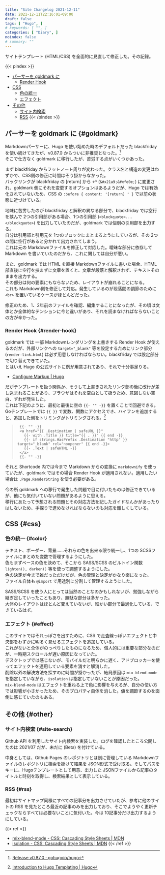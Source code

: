 ```yaml
---
title: "Site Changelog 2021-12-11"
date: 2021-12-11T22:16:01+09:00
draft: false
tags: [ "Hugo", ]
# keywords: [ "", ]
categories: [ "Diary", ]
noindex: false
# summary: ""
---
```


サイトテンプレート (HTML/CSS) を全面的に見直して修正した。その記録。  

{{< pindex >}}
 * [パーサーを goldmark に](#goldmark)
    * [Render Hook](#render-hook)
 * [CSS](#css)
    * [色の統一](#color)
    * [エフェクト](#effect)
 * [その他](#other)
    * [サイト内検索](#site-search)
    * [RSS](#rss)
{{< /pindex >}}

## パーサーを goldmark に {#goldmark}

Markdownパーサーに、Hugo を使い始めた時のデフォルトだった blackfriday を使い続けてきたが、v0.87.0 からついに非推奨となった。[^hugo-v0_87_0]  
そこで仕方なく goldmark に移行したが、苦労する点がいくつかあった。  

[^hugo-v0_87_0]: [Release v0.87.0 · gohugoio/hugo](https://github.com/gohugoio/hugo/releases/tag/v0.87.0)

まず blackfriday からフットノート周りが変わった。クラス名と構造の変更はわずかで、CSS側の修正に時間はそう掛からなかった。  
バックリンクが blackfriday の \[return\] から &#x21a9;&#xfe0e; (`&#x21a9;&#xfe0e;`) に変更され、goldmark 側にそれを変更するオプションはあるようだが、Hugo では有効化されていないため、CSS の `:before { content: '[return] ' }` で以前の状態に近づけている。  

地味に苦労したのが blackfriday と解釈の異なる部分で、blackfriday では空行を挟んで 2つの引用部がある場合、1つの引用部 (`<blockquote>...</blockquote>`) を出力していたのだが、goldmark では個別の引用部を出力する。  
自分は引用部と引用元を 1つのブロックにまとまるようにしているが、その 2つの間に空行があると分かれて出力されてしまう。  
これは元の Markdownファイルを修正して対応した。曖昧な部分に依存して Markdown を書いていたのだから、これに関しては自分が悪い。  

また、goldmark では HTML を直接 Markdownファイルに書いた場合、HTML部直後に空行を挟まずに文章を置くと、文章が段落と解釈されず、テキストそのままを出力する。  
その部分は何の要素にもならないため、レイアウトが崩れることになる。  
これも Markdown側を修正して対応。発生しているのが段落間の調節のために `<br>` を置いているケースがほとんどだった。  

修正のため、1、2年前のファイルを確認、編集することになったが、その頃は文体とか全体的なテンションに今と違いがあり、それを読まなければならないことの方が辛かった。  

### Render Hook {#render-hook}

goldmark では 一部 Markdownレンダリングを上書きする Render Hook が使えるのだが、外部リンクへの `target="_blank"` 等を設定するためにリンク部分 (`render-link.html`) は必ず用意しなければならない。blackfriday では設定部分で切り替えできていた。  
とはいえ Hugo の公式サイトに例が用意されてあり、それで十分事足りる。  
 
 * [Configure Markup | Hugo](https://gohugo.io/getting-started/configuration-markup/#markdown-render-hooks)

だがテンプレートを扱う関係か、そうして上書きされたリンク部の後に改行が差し込まれることがあり、ブラウザはそれを空白として扱うため、意図しない空白、ずれが発生した。  
これは下記のように、最初と最後に空の `{{- "" -}}` を置くことで回避できる。  
Goテンプレートでは `{{ }}` で変数、関数にアクセスでき、ハイフンを追加すると、追加した側をトリミングがトリミングされる。[^go-template]

[^go-template]: [Introduction to Hugo Templating | Hugo](https://gohugo.io/templates/introduction/)

 > 		{{- "" -}}
 > 		<a href="{{ .Destination | safeURL }}"
 > 		  {{- with .Title }} title="{{ . }}" {{ end -}}
 > 		  {{- if strings.HasPrefix .Destination "http" }} target="_blank" rel="noopener" {{ end -}}>
 > 		  {{- .Text | safeHTML -}}
 > 		</a>
 > 		{{- "" -}}

それと Shortcode 内では今まで Markdown からの変換に `markdownify` を使っていたが、goldmark ではその場合 Render Hook が適用されない。適用したい場合は `.Page.RenderString` を使う必要がある。  

今の所 goldmark への移行で発生した問題で目に付いたものは修正できているが、他にも気付いていない問題があるように思える。  
移行にあたって予想される問題とその対応方法を記したガイドなんかがあったりはしないため、手探りで進めなければならないのも対応を難しくしている。  

## CSS {#css}
### 色の統一 {#color}

テキスト、ボーダー、背景……それらの色を出来る限り統一し、1つの SCSSファイルにまとめた変数で管理するようにした。  
色もまずベースの色を決めて、そこから SASS/SCSS のビルトイン関数 `lighten(), darken()` 等を使って調整するようにした。  
色の決定が今まで雑だっただけだが、色の管理と決定がかなり楽になった。  
ファイル自体も `@import` で用途別に分割して管理するようにした。  

SASS/SCSS を使う人にとっては当然のことなのかもしれないが、勉強しながら継ぎ足していったこともあり、無駄な部分は多かった。  
大体のレイアウトはほとんど変えていないが、細かい部分で最適化している、できているはず。  

### エフェクト {#effect}

このサイトではそれっぽさを出すために、CSS で走査線っぽいエフェクトと中央部をわずかに明るく見せるエフェクトを追加している。  
これがないと全体がのっぺりしたものになるため、個人的には重要な部分なのだが、一時期スクロールが遅い原因になっていた。  
デスクトップでは感じないが、モバイルだと明らかに遅く、アドブロッカーを使ってエフェクトを適用している要素を消すと解消した。  
削除以外の解決方法を探すのに時間が掛かったが、結局原因は `mix-blend-mode` を指定していながら、`isolation` は指定していないことが原因だった。  
`mix-blend-mode` はエフェクトを重ねる上で色に影響を与えるが、自分の使い方では影響が小さかったため、そのプロパティ自体を消した。値を調節するのを面倒に感じていたのもある。  

## その他 {#other}
### サイト内検索 {#site-search}

Github API を利用したサイト内検索を実装した。ログを確認したところ公開したのは 2021/07 だが、未だに (Beta) を付けている。  

中身としては、Github Pages のレポジトリとは別に管理している Markdownファイルのレポジトリに検索を掛けて結果を JSON形式で受け取る。そしてパスをキーに、Hugoテンプレートとして用意、出力した JSONファイルから記事のタイトルと時刻を取得し、検索結果として表示している。  

### RSS {#rss}

最初はサイトマップ同様にすべての記事分を出力させていたが、参考に他のサイトの RSS を見たところ最近の記事のみを出力しており、そこでようやく更新チェックならすべては必要ないことに気付いた。今は 10記事分だけ出力するようにしている。  


{{< ref >}}
 * [mix-blend-mode - CSS: Cascading Style Sheets | MDN](https://developer.mozilla.org/en-US/docs/Web/CSS/mix-blend-mode)
 * [isolation - CSS: Cascading Style Sheets | MDN](https://developer.mozilla.org/en-US/docs/Web/CSS/isolation)
{{< /ref >}}
